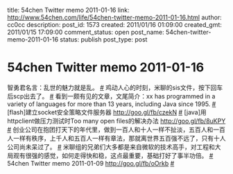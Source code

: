 title: 54chen Twitter memo 2011-01-16 
link: http://www.54chen.com/life/54chen-twitter-memo-2011-01-16.html
author: cc0cc
description: 
post_id: 1573
created: 2011/01/16 01:09:00
created_gmt: 2011/01/15 17:09:00
comment_status: open
post_name: 54chen-twitter-memo-2011-01-16
status: publish
post_type: post

# 54chen Twitter memo 2011-01-16 

智勇君名言：乱世的魅力就是乱。 [#](http://twitter.com/54chen/statuses/25547919323037698) 鸡动人心的时刻，米聊的sis文件，按下回车后scp出去了。 [#](http://twitter.com/54chen/statuses/25185430756401152) 看到一颇有见的文章，文尾简介：xx has programmed in a variety of languages for more than 13 years, including Java since 1995. [#](http://twitter.com/54chen/statuses/24699609435607041) [flash]建立socket安全策略文件服务器 <http://goo.gl/fb/czekN> [#](http://twitter.com/54chen/statuses/24667440675823616) [java]用httpclient做压力测试时Too many open files的解决办法 <http://goo.gl/fb/8uKPY> [#](http://twitter.com/54chen/statuses/24443975901384705) 创业公司在抱团打天下的年代里，做到一百人和十人一样不扯淡，五百人和一百人一样有秩序，上千人和五百人一样有章法，那就离世界五百强不远了，只有十人公司尚未呆过了。 [#](http://twitter.com/54chen/statuses/24274286160117760) 米聊组的兄弟们大多都是来自微软的技术高手，对工程和大局观有很强的感觉，如何走得快和稳，这点最重要，基础打好了事半功倍。 [#](http://twitter.com/54chen/statuses/23928172433117184) 54chen Twitter memo 2011-01-09 <http://goo.gl/fb/oOrkb> [#](http://twitter.com/54chen/statuses/23919203316662273)